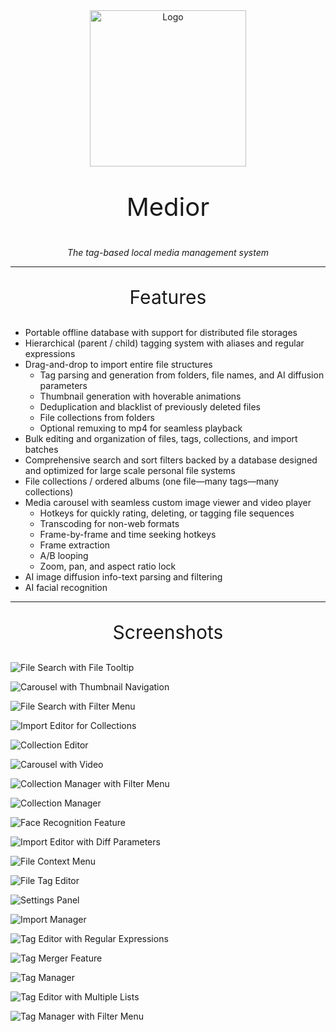 <div align="center">
  <img src="./_readme/_Logo.png" alt="Logo" width="250"/>
  <p style="font-size: 40px">Medior</p>
  <i>The tag-based local media management system</i>
</div>

<hr />

<div align="center">
  <p style="font-size: 30px">Features</p>
</div>

* Portable offline database with support for distributed file storages
* Hierarchical (parent / child) tagging system with aliases and regular expressions
* Drag-and-drop to import entire file structures
    * Tag parsing and generation from folders, file names, and AI diffusion parameters
    * Thumbnail generation with hoverable animations
    * Deduplication and blacklist of previously deleted files
    * File collections from folders
    * Optional remuxing to mp4 for seamless playback
* Bulk editing and organization of files, tags, collections, and import batches
* Comprehensive search and sort filters backed by a database designed and optimized for large scale personal file systems
* File collections / ordered albums (one file—many tags—many collections)
* Media carousel with seamless custom image viewer and video player
    * Hotkeys for quickly rating, deleting, or tagging file sequences
    * Transcoding for non-web formats
    * Frame-by-frame and time seeking hotkeys
    * Frame extraction
    * A/B looping
    * Zoom, pan, and aspect ratio lock
* AI image diffusion info-text parsing and filtering
* AI facial recognition

<hr />

<div align="center">
  <p style="font-size: 30px">Screenshots</p>
</div>

![File Search with File Tooltip](./_readme/File%20Search%20-%20File%20Tooltip.png)

![Carousel with Thumbnail Navigation](./_readme/Carousel%20-%20Thumb%20Nav.png)

![File Search with Filter Menu](./_readme/File%20Search%20-%20Filter%20Menu.png)

![Import Editor for Collections](./_readme/Import%20Editor%20-%20Collections.png)

![Collection Editor](./_readme/Collection%20Editor.png)

![Carousel with Video](./_readme/Carousel%20-%20Video.png)

![Collection Manager with Filter Menu](./_readme/Collection%20Manager%20-%20Filter%20Menu.png)

![Collection Manager](./_readme/Collection%20Manager.png)

![Face Recognition Feature](./_readme/Face%20Recognition.png)

![Import Editor with Diff Parameters](./_readme/Import%20Editor%20-%20Diff%20Params.png)

![File Context Menu](./_readme/File%20Context%20Menu.png)

![File Tag Editor](./_readme/File%20Tag%20Editor.png)

![Settings Panel](./_readme/Settings.png)

![Import Manager](./_readme/Import%20Manager.png)

![Tag Editor with Regular Expressions](./_readme/Tag%20Editor%20-%20With%20RegEx.png)

![Tag Merger Feature](./_readme/Tag%20Merger.png)

![Tag Manager](./_readme/Tag%20Manager.png)

![Tag Editor with Multiple Lists](./_readme/Tag%20Editor%20-%20Multi-List.png)

![Tag Manager with Filter Menu](./_readme/Tag%20Manager%20-%20Filter%20Menu.png)